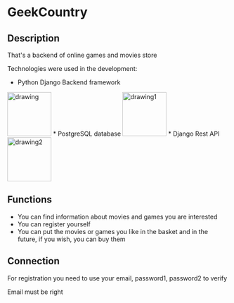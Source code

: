 # GeekCountry

## Description

That's a backend of online games and movies store

Technologies were used in the development:

* Python Django Backend framework
<img src="http://sharelink.ru/media/uploads/blazer/2015/06/03/services-djangopython_1.jpg" alt="drawing" width="100"/>
* PostgreSQL database
<img src="https://upload.wikimedia.org/wikipedia/commons/thumb/2/29/Postgresql_elephant.svg/800px-Postgresql_elephant.svg.png" alt="drawing1" width="100"/>
* Django Rest API
<img src="https://inlab.fib.upc.edu/sites/default/files/styles/large/public/field/image/django-rest-framework.jpg" alt="drawing2" width="100"/>

## Functions
* You can find information about movies and games you are interested
* You can register yourself
* You can put the movies or games you like in the basket and in the future, if you wish, you can buy them

## Connection
 For registration you need to use your email, password1, password2 to verify
 
 Email must be right 
